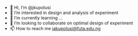 - 👋 Hi, I’m @jkupolusi
- 👀 I’m interested in design and analysis of experiment 
- 🌱 I’m currently learning ...
- 💞️ I’m looking to collaborate on optimal design of experiment 
- 📫 How to reach me jakupolusi@futa.edu.ng 

<!---
jkupolusi/jkupolusi is a ✨ special ✨ repository because its `README.md` (this file) appears on your GitHub profile.
You can click the Preview link to take a look at your changes.
--->
